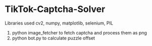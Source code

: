 # TikTok-Captcha-Solver

Libraries used cv2, numpy, matplotlib, selenium, PIL

1. python image_fetcher to fetch captcha and process them as png
2. python bot.py to calculate puzzle offset
